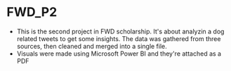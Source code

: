# FWD_P2
- This is the second project in FWD scholarship. It's about analyzin a dog related tweets to get some insights. The data was gathered from three sources, then cleaned and merged into a single file.
- Visuals were made using Microsoft Power BI and they're attached as a PDF

